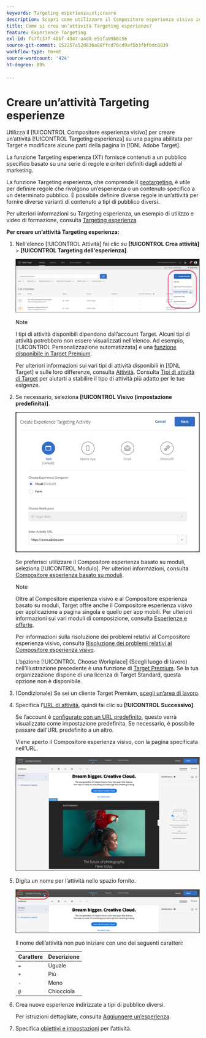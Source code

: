 ```yaml
---
keywords: Targeting esperienza;xt;creare
description: Scopri come utilizzare il Compositore esperienza visivo in Adobe [!DNL Target] per creare un’attività Targeting esperienza su una pagina abilitata per Target.
title: Come si crea un’attività Targeting esperienze?
feature: Experience Targeting
exl-id: fc7fc37f-40bf-4947-a4d0-e51fa09b6c56
source-git-commit: 152257a52d836a88ffcd76cd9af5b3fbfbdc0839
workflow-type: tm+mt
source-wordcount: '424'
ht-degree: 89%

---
```


# Creare un’attività Targeting esperienze

Utilizza il [!UICONTROL Compositore esperienza visivo] per creare un’attività [!UICONTROL Targeting esperienza] su una pagina abilitata per Target e modificare alcune parti della pagina in [!DNL Adobe Target].

La funzione Targeting esperienza (XT) fornisce contenuti a un pubblico specifico basato su una serie di regole e criteri definiti dagli addetti al marketing.

La funzione Targeting esperienza, che comprende il [geotargeting](/help/main/c-target/c-audiences/c-target-rules/geo.md), è utile per definire regole che rivolgono un’esperienza o un contenuto specifico a un determinato pubblico. È possibile definire diverse regole in un’attività per fornire diverse varianti di contenuto a tipi di pubblico diversi.

Per ulteriori informazioni su Targeting esperienza, un esempio di utilizzo e video di formazione, consulta [Targeting esperienza](/help/main/c-activities/t-experience-target/experience-target.md).

**Per creare un’attività Targeting esperienza:**

1. Nell&#39;elenco [!UICONTROL Attività] fai clic su **[!UICONTROL Crea attività]** > **[!UICONTROL Targeting dell&#39;esperienza]**.

   ![Crea attività > Targeting esperienza](/help/main/c-activities/t-experience-target/t-xt-create/assets/xt_select-1.png)

   >[!NOTE]
   >
   >I tipi di attività disponibili dipendono dall’account Target. Alcuni tipi di attività potrebbero non essere visualizzati nell’elenco. Ad esempio, [!UICONTROL Personalizzazione automatizzata] è una [funzione disponibile in Target Premium](/help/main/c-intro/intro.md#premium).
   >
   >Per ulteriori informazioni sui vari tipi di attività disponibili in [!DNL Target] e sulle loro differenze, consulta [Attività](/help/main/c-activities/activities.md#concept_D317A95A1AB54674BA7AB65C7985BA03). Consulta [Tipi di attività di Target](/help/main/c-activities/target-activities-guide.md) per aiutarti a stabilire il tipo di attività più adatto per le tue esigenze.

1. Se necessario, seleziona **[!UICONTROL Visivo (impostazione predefinita)]**.

   ![Finestra di dialogo Crea attività di targeting esperienza](/help/main/c-activities/t-experience-target/t-xt-create/assets/form_url-new.png)

   Se preferisci utilizzare il Compositore esperienza basato su moduli, seleziona [!UICONTROL Modulo]. Per ulteriori informazioni, consulta [Compositore esperienza basato su moduli](/help/main/c-experiences/form-experience-composer.md).

   >[!NOTE]
   >
   >Oltre al Compositore esperienza visivo e al Compositore esperienza basato su moduli, Target offre anche il Compositore esperienza visivo per applicazione a pagina singola e quello per app mobili. Per ulteriori informazioni sui vari moduli di composizione, consulta [Esperienze e offerte](/help/main/c-experiences/experiences.md).
   >
   >Per informazioni sulla risoluzione dei problemi relativi al Compositore esperienza visivo, consulta [Risoluzione dei problemi relativi al Compositore esperienza visivo](/help/main/c-experiences/c-visual-experience-composer/r-troubleshoot-composer/troubleshoot-composer.md).
   >
   >L’opzione [!UICONTROL Choose Workplace] (Scegli luogo di lavoro) nell’illustrazione precedente è una funzione di [Target Premium](/help/main/c-intro/intro.md). Se la tua organizzazione dispone di una licenza di Target Standard, questa opzione non è disponibile.

1. (Condizionale) Se sei un cliente Target Premium, [scegli un’area di lavoro](/help/main/administrating-target/c-user-management/property-channel/property-channel.md).

1. Specifica l’[URL di attività](/help/main/c-activities/t-experience-target/t-xt-create/xt-activity-url.md#concept_D28549AAA0A14E3BB5F05F32BE8ABC90), quindi fai clic su **[!UICONTROL Successivo]**.

   Se l’account è [configurato con un URL predefinito](/help/main/administrating-target/visual-experience-composer-set-up.md), questo verrà visualizzato come impostazione predefinita. Se necessario, è possibile passare dall’URL predefinito a un altro.

   Viene aperto il Compositore esperienza visivo, con la pagina specificata nell’URL.

   ![Attività Targeting esperienza nel Compositore esperienza visivo](/help/main/c-activities/t-experience-target/t-xt-create/assets/xt-in-vec.png)

1. Digita un nome per l’attività nello spazio fornito.

   ![Campo Nome](/help/main/c-activities/t-experience-target/t-xt-create/assets/xt_name-new.png)

   Il nome dell’attività non può iniziare con uno dei seguenti caratteri:

   | Carattere | Descrizione |
   |--- |--- |
   | `=` | Uguale |
   | `+` | Più |
   | `-` | Meno |
   | `@` | Chiocciola |

1. Crea nuove esperienze indirizzate a tipi di pubblico diversi.

   Per istruzioni dettagliate, consulta [Aggiungere un’esperienza](/help/main/c-activities/t-experience-target/t-xt-create/xt-add-experience.md).

1. Specifica [obiettivi e impostazioni](/help/main/c-activities/t-experience-target/t-xt-create/xt-goals-and-settings.md#reference_B25389FD6F3A4989801E740364B089CC) per l’attività.
